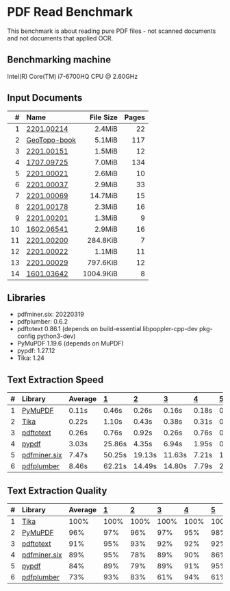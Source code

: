 # PDF Read Benchmark
This benchmark is about reading pure PDF files - not scanned documents and not documents that applied OCR.

## Benchmarking machine
 Intel(R) Core(TM) i7-6700HQ CPU @ 2.60GHz

## Input Documents
| #  |                                               Name                                               | File Size | Pages |
| -: | :----------------------------------------------------------------------------------------------- | --------: | ----: |
|  1 | [2201.00214](https://arxiv.org/pdf/2201.00214.pdf)                                               |    2.4MiB |    22 |
|  2 | [GeoTopo-book](https://github.com/py-pdf/sample-files/raw/main/009-pdflatex-geotopo/GeoTopo.pdf) |    5.1MiB |   117 |
|  3 | [2201.00151](https://arxiv.org/pdf/2201.00151.pdf)                                               |    1.5MiB |    12 |
|  4 | [1707.09725](https://arxiv.org/pdf/1707.09725.pdf)                                               |    7.0MiB |   134 |
|  5 | [2201.00021](https://arxiv.org/pdf/2201.00021.pdf)                                               |    2.6MiB |    10 |
|  6 | [2201.00037](https://arxiv.org/pdf/2201.00037.pdf)                                               |    2.9MiB |    33 |
|  7 | [2201.00069](https://arxiv.org/pdf/2201.00069.pdf)                                               |   14.7MiB |    15 |
|  8 | [2201.00178](https://arxiv.org/pdf/2201.00178.pdf)                                               |    2.3MiB |    16 |
|  9 | [2201.00201](https://arxiv.org/pdf/2201.00201.pdf)                                               |    1.3MiB |     9 |
| 10 | [1602.06541](https://arxiv.org/pdf/1602.06541.pdf)                                               |    2.9MiB |    16 |
| 11 | [2201.00200](https://arxiv.org/pdf/2201.00200.pdf)                                               |  284.8KiB |     7 |
| 12 | [2201.00022](https://arxiv.org/pdf/2201.00022.pdf)                                               |    1.1MiB |    11 |
| 13 | [2201.00029](https://arxiv.org/pdf/2201.00029.pdf)                                               |  797.6KiB |    12 |
| 14 | [1601.03642](https://arxiv.org/pdf/1601.03642.pdf)                                               | 1004.9KiB |     8 |

## Libraries
* pdfminer.six: 20220319
* pdfplumber: 0.6.2
* pdftotext 0.86.1 (depends on build-essential libpoppler-cpp-dev pkg-config python3-dev)
* PyMuPDF 1.19.6 (depends on MuPDF)
* pypdf: 1.27.12
* Tika: 1.24

## Text Extraction Speed

| #  |                          Library                          | Average | [   1   ](https://arxiv.org/pdf/2201.00214.pdf) | [   2   ](https://github.com/py-pdf/sample-files/raw/main/009-pdflatex-geotopo/GeoTopo.pdf) | [   3   ](https://arxiv.org/pdf/2201.00151.pdf) | [   4   ](https://arxiv.org/pdf/1707.09725.pdf) | [   5   ](https://arxiv.org/pdf/2201.00021.pdf) | [   6   ](https://arxiv.org/pdf/2201.00037.pdf) | [   7   ](https://arxiv.org/pdf/2201.00069.pdf) | [   8   ](https://arxiv.org/pdf/2201.00178.pdf) | [   9   ](https://arxiv.org/pdf/2201.00201.pdf) | [  10   ](https://arxiv.org/pdf/1602.06541.pdf) | [  11   ](https://arxiv.org/pdf/2201.00200.pdf) | [  12   ](https://arxiv.org/pdf/2201.00022.pdf) | [  13   ](https://arxiv.org/pdf/2201.00029.pdf) | [  14   ](https://arxiv.org/pdf/1601.03642.pdf) |
| :- | :-------------------------------------------------------- | :------ | :---------------------------------------------- | :------------------------------------------------------------------------------------------ | :---------------------------------------------- | :---------------------------------------------- | :---------------------------------------------- | :---------------------------------------------- | :---------------------------------------------- | :---------------------------------------------- | :---------------------------------------------- | :---------------------------------------------- | :---------------------------------------------- | :---------------------------------------------- | :---------------------------------------------- | :---------------------------------------------- |
| 1  | [PyMuPDF        ](https://pypi.org/project/PyMuPDF/)      |   0.11s | 0.46s                                           | 0.26s                                                                                       | 0.16s                                           | 0.18s                                           | 0.04s                                           | 0.09s                                           | 0.04s                                           | 0.05s                                           | 0.03s                                           | 0.05s                                           | 0.03s                                           | 0.04s                                           | 0.03s                                           | 0.03s                                           |
| 2  | [Tika           ](https://pypi.org/project/tika/)         |   0.22s | 1.10s                                           | 0.43s                                                                                       | 0.38s                                           | 0.31s                                           | 0.08s                                           | 0.15s                                           | 0.11s                                           | 0.09s                                           | 0.07s                                           | 0.10s                                           | 0.07s                                           | 0.08s                                           | 0.09s                                           | 0.06s                                           |
| 3  | [pdftotext      ](https://pypi.org/project/pdftotext/)    |   0.26s | 0.76s                                           | 0.92s                                                                                       | 0.26s                                           | 0.76s                                           | 0.07s                                           | 0.21s                                           | 0.16s                                           | 0.13s                                           | 0.06s                                           | 0.11s                                           | 0.06s                                           | 0.08s                                           | 0.03s                                           | 0.04s                                           |
| 4  | [pypdf         ](https://pypi.org/project/pypdf/)       |   3.03s | 25.86s                                          | 4.35s                                                                                       | 6.94s                                           | 1.95s                                           | 0.25s                                           | 0.80s                                           | 0.32s                                           | 0.43s                                           | 0.31s                                           | 0.54s                                           | 0.18s                                           | 0.27s                                           | 0.00s                                           | 0.19s                                           |
| 5  | [pdfminer.six   ](https://pypi.org/project/pdfminer.six/) |   7.47s | 50.25s                                          | 19.13s                                                                                      | 11.63s                                          | 7.21s                                           | 1.71s                                           | 3.26s                                           | 1.46s                                           | 1.82s                                           | 1.19s                                           | 2.25s                                           | 1.60s                                           | 1.32s                                           | 0.94s                                           | 0.81s                                           |
| 6  | [pdfplumber     ](https://pypi.org/project/pdfplumber/)   |   8.46s | 62.21s                                          | 14.49s                                                                                      | 14.80s                                          | 7.79s                                           | 2.11s                                           | 3.83s                                           | 1.78s                                           | 1.87s                                           | 1.49s                                           | 2.43s                                           | 2.02s                                           | 1.47s                                           | 1.28s                                           | 0.87s                                           |

## Text Extraction Quality

| #  |                          Library                          | Average | [   1   ](https://arxiv.org/pdf/2201.00214.pdf) | [   2   ](https://github.com/py-pdf/sample-files/raw/main/009-pdflatex-geotopo/GeoTopo.pdf) | [   3   ](https://arxiv.org/pdf/2201.00151.pdf) | [   4   ](https://arxiv.org/pdf/1707.09725.pdf) | [   5   ](https://arxiv.org/pdf/2201.00021.pdf) | [   6   ](https://arxiv.org/pdf/2201.00037.pdf) | [   7   ](https://arxiv.org/pdf/2201.00069.pdf) | [   8   ](https://arxiv.org/pdf/2201.00178.pdf) | [   9   ](https://arxiv.org/pdf/2201.00201.pdf) | [  10   ](https://arxiv.org/pdf/1602.06541.pdf) | [  11   ](https://arxiv.org/pdf/2201.00200.pdf) | [  12   ](https://arxiv.org/pdf/2201.00022.pdf) | [  13   ](https://arxiv.org/pdf/2201.00029.pdf) | [  14   ](https://arxiv.org/pdf/1601.03642.pdf) |
| :- | :-------------------------------------------------------- | :------ | :---------------------------------------------- | :------------------------------------------------------------------------------------------ | :---------------------------------------------- | :---------------------------------------------- | :---------------------------------------------- | :---------------------------------------------- | :---------------------------------------------- | :---------------------------------------------- | :---------------------------------------------- | :---------------------------------------------- | :---------------------------------------------- | :---------------------------------------------- | :---------------------------------------------- | :---------------------------------------------- |
| 1  | [Tika           ](https://pypi.org/project/tika/)         | 100%    | 100%                                            | 100%                                                                                        | 100%                                            | 100%                                            | 100%                                            | 100%                                            | 100%                                            | 100%                                            | 100%                                            | 100%                                            | 100%                                            | 100%                                            |  99%                                            | 100%                                            |
| 2  | [PyMuPDF        ](https://pypi.org/project/PyMuPDF/)      |  96%    |  97%                                            |  96%                                                                                        |  97%                                            |  95%                                            |  98%                                            |  97%                                            |  93%                                            |  95%                                            |  99%                                            |  92%                                            |  98%                                            |  94%                                            |  98%                                            |  95%                                            |
| 3  | [pdftotext      ](https://pypi.org/project/pdftotext/)    |  91%    |  95%                                            |  93%                                                                                        |  92%                                            |  92%                                            |  92%                                            |  96%                                            |  90%                                            |  93%                                            |  97%                                            |  78%                                            |  94%                                            |  92%                                            |  96%                                            |  77%                                            |
| 4  | [pdfminer.six   ](https://pypi.org/project/pdfminer.six/) |  89%    |  95%                                            |  78%                                                                                        |  89%                                            |  90%                                            |  86%                                            |  94%                                            |  90%                                            |  90%                                            |  92%                                            |  87%                                            |  94%                                            |  83%                                            |  97%                                            |  83%                                            |
| 5  | [pypdf         ](https://pypi.org/project/pypdf/)       |  84%    |  89%                                            |  79%                                                                                        |  89%                                            |  91%                                            |  95%                                            |  92%                                            |  90%                                            |  89%                                            |  97%                                            |  90%                                            |  97%                                            |  91%                                            |   0%                                            |  94%                                            |
| 6  | [pdfplumber     ](https://pypi.org/project/pdfplumber/)   |  73%    |  93%                                            |  83%                                                                                        |  61%                                            |  94%                                            |  61%                                            |  94%                                            |  58%                                            |  86%                                            |  57%                                            |  55%                                            |  67%                                            |  57%                                            |  97%                                            |  65%                                            |
